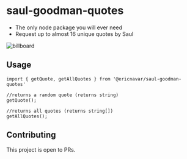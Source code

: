 # saul-goodman-quotes

- The only node package you will ever need
- Request up to almost 16 unique quotes by Saul

![billboard](https://user-images.githubusercontent.com/32403644/200190190-cbbd4f4a-6d43-40fd-883d-e98582b648fe.png)


## Usage

```
import { getQuote, getAllQuotes } from '@ericnavar/saul-goodman-quotes'

//returns a random quote (returns string)
getQuote();

//returns all quotes (returns string[])
getAllQuotes();

```

## Contributing

This project is open to PRs.
